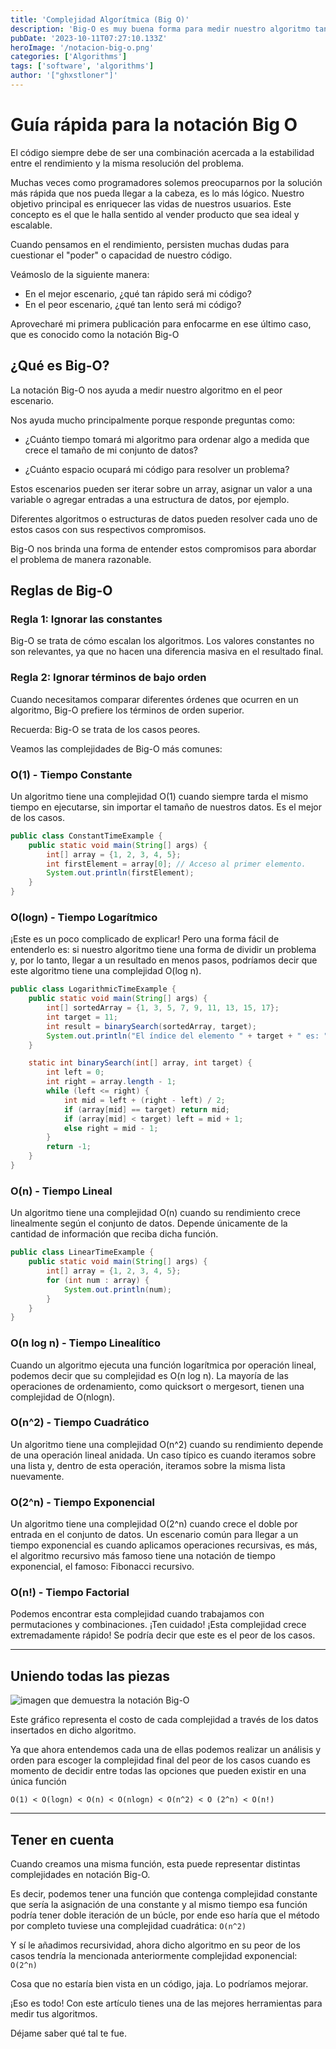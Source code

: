 ```yaml
---
title: 'Complejidad Algorítmica (Big O)'
description: 'Big-O es muy buena forma para medir nuestro algoritmo tanto en espacio, tiempo y complejidad. Veámos como funciona.'
pubDate: '2023-10-11T07:27:10.133Z'
heroImage: '/notacion-big-o.png'
categories: ['Algorithms']
tags: ['software', 'algorithms']
author: '["ghxstloner"]'
---
```


# Guía rápida para la notación Big O

El código siempre debe de ser una combinación acercada a la estabilidad entre el rendimiento y la misma resolución del problema.

Muchas veces como programadores solemos preocuparnos por la solución más rápida que nos pueda llegar a la cabeza, es lo más lógico. Nuestro objetivo principal es enriquecer las vidas de nuestros usuarios. Este concepto es el que le halla sentido al vender producto que sea ideal y escalable.

Cuando pensamos en el rendimiento, persisten muchas dudas para cuestionar el "poder" o capacidad de nuestro código.

Veámoslo de la siguiente manera:

- En el mejor escenario, ¿qué tan rápido será mi código?
- En el peor escenario, ¿qué tan lento será mi código?

Aprovecharé mi primera publicación para enfocarme en ese último caso, que es conocido como la notación Big-O

## ¿Qué es Big-O?

La notación Big-O nos ayuda a medir nuestro algoritmo en el peor escenario.

Nos ayuda mucho principalmente porque responde preguntas como:

- ¿Cuánto tiempo tomará mi algoritmo para ordenar algo a medida que crece el tamaño de mi conjunto de datos?

- ¿Cuánto espacio ocupará mi código para resolver un problema?

Estos escenarios pueden ser iterar sobre un array, asignar un valor a una variable o agregar entradas a una estructura de datos, por ejemplo.

Diferentes algoritmos o estructuras de datos pueden resolver cada uno de estos casos con sus respectivos compromisos.

Big-O nos brinda una forma de entender estos compromisos para abordar el problema de manera razonable.

## Reglas de Big-O

### Regla 1: Ignorar las constantes

Big-O se trata de cómo escalan los algoritmos. Los valores constantes no son relevantes, ya que no hacen una diferencia masiva en el resultado final.

### Regla 2: Ignorar términos de bajo orden

Cuando necesitamos comparar diferentes órdenes que ocurren en un algoritmo, Big-O prefiere los términos de orden superior.

Recuerda: Big-O se trata de los casos peores.

Veamos las complejidades de Big-O más comunes:

### O(1) - Tiempo Constante

Un algoritmo tiene una complejidad O(1) cuando siempre tarda el mismo tiempo en ejecutarse, sin importar el tamaño de nuestros datos. Es el mejor de los casos.

```java
public class ConstantTimeExample {
    public static void main(String[] args) {
        int[] array = {1, 2, 3, 4, 5};
        int firstElement = array[0]; // Acceso al primer elemento.
        System.out.println(firstElement);
    }
}
```

### O(logn) - Tiempo Logarítmico

¡Este es un poco complicado de explicar! Pero una forma fácil de entenderlo es: si nuestro algoritmo tiene una forma de dividir un problema y, por lo tanto, llegar a un resultado en menos pasos, podríamos decir que este algoritmo tiene una complejidad O(log n).

```java
public class LogarithmicTimeExample {
    public static void main(String[] args) {
        int[] sortedArray = {1, 3, 5, 7, 9, 11, 13, 15, 17};
        int target = 11;
        int result = binarySearch(sortedArray, target);
        System.out.println("El índice del elemento " + target + " es: " + result);
    }

    static int binarySearch(int[] array, int target) {
        int left = 0;
        int right = array.length - 1;
        while (left <= right) {
            int mid = left + (right - left) / 2;
            if (array[mid] == target) return mid;
            if (array[mid] < target) left = mid + 1;
            else right = mid - 1;
        }
        return -1;
    }
}
```

### O(n) - Tiempo Lineal

Un algoritmo tiene una complejidad O(n) cuando su rendimiento crece linealmente según el conjunto de datos. Depende únicamente de la cantidad de información que reciba dicha función.

```java
public class LinearTimeExample {
    public static void main(String[] args) {
        int[] array = {1, 2, 3, 4, 5};
        for (int num : array) {
            System.out.println(num);
        }
    }
}
```

### O(n log n) - Tiempo Linealítico

Cuando un algoritmo ejecuta una función logarítmica por operación lineal, podemos decir que su complejidad es O(n log n). La mayoría de las operaciones de ordenamiento, como quicksort o mergesort, tienen una complejidad de O(nlogn).

### O(n^2) - Tiempo Cuadrático

Un algoritmo tiene una complejidad O(n^2) cuando su rendimiento depende de una operación lineal anidada. Un caso típico es cuando iteramos sobre una lista y, dentro de esta operación, iteramos sobre la misma lista nuevamente.

### O(2^n) - Tiempo Exponencial

Un algoritmo tiene una complejidad O(2^n) cuando crece el doble por entrada en el conjunto de datos. Un escenario común para llegar a un tiempo exponencial es cuando aplicamos operaciones recursivas, es más, el algoritmo recursivo más famoso tiene una notación de tiempo exponencial, el famoso: Fibonacci recursivo.

### O(n!) - Tiempo Factorial

Podemos encontrar esta complejidad cuando trabajamos con permutaciones y combinaciones. ¡Ten cuidado! ¡Esta complejidad crece extremadamente rápido! Se podría decir que este es el peor de los casos.

---

## Uniendo todas las piezas

![imagen que demuestra la notación Big-O](/notacion-big-o.png 'Notación Big O')

Este gráfico representa el costo de cada complejidad a través de los datos insertados en dicho algoritmo.

Ya que ahora entendemos cada una de ellas podemos realizar un análisis y orden para escoger la complejidad final del peor de los casos cuando es momento de decidir entre todas las opciones que pueden existir en una única función

```
O(1) < O(logn) < O(n) < O(nlogn) < O(n^2) < O (2^n) < O(n!)
```

---

## Tener en cuenta

Cuando creamos una misma función, esta puede representar distintas complejidades en notación Big-O.

Es decir, podemos tener una función que contenga complejidad constante que sería la asignación de una constante y al mismo tiempo esa función podría tener doble iteración de un búcle, por ende eso haría que el método por completo tuviese una complejidad cuadrática: `O(n^2)`

Y sí le añadimos recursividad, ahora dicho algoritmo en su peor de los casos tendría la mencionada anteriormente complejidad exponencial: `O(2^n)`

Cosa que no estaría bien vista en un código, jaja. Lo podríamos mejorar.

¡Eso es todo! Con este artículo tienes una de las mejores herramientas para medir tus algoritmos.

Déjame saber qué tal te fue.
